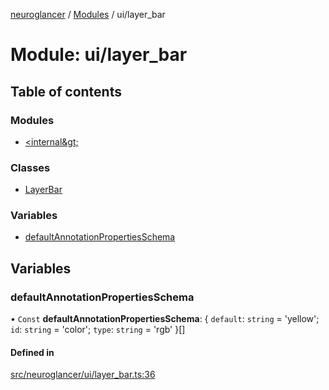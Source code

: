 [neuroglancer](../README.md) / [Modules](../modules.md) / ui/layer\_bar

# Module: ui/layer\_bar

## Table of contents

### Modules

- [&lt;internal\&gt;](ui_layer_bar._internal_.md)

### Classes

- [LayerBar](../classes/ui_layer_bar.LayerBar.md)

### Variables

- [defaultAnnotationPropertiesSchema](ui_layer_bar.md#defaultannotationpropertiesschema)

## Variables

### defaultAnnotationPropertiesSchema

• `Const` **defaultAnnotationPropertiesSchema**: { `default`: `string` = 'yellow'; `id`: `string` = 'color'; `type`: `string` = 'rgb' }[]

#### Defined in

[src/neuroglancer/ui/layer_bar.ts:36](https://github.com/ActiveBrainAtlas2/neuroglancer/blob/1beb5d34/src/neuroglancer/ui/layer_bar.ts#L36)
